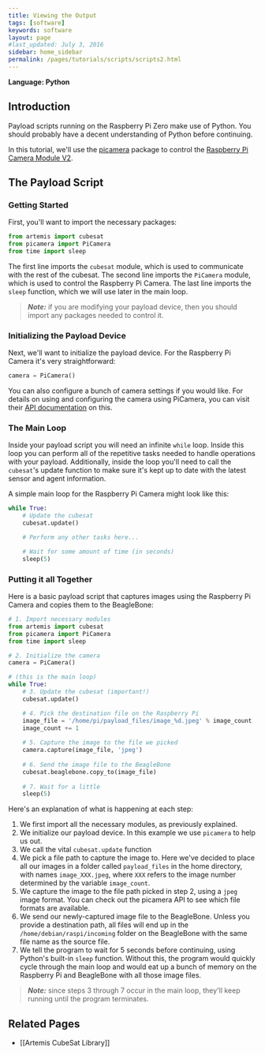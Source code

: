 ```yaml
---
title: Viewing the Output
tags: [software]
keywords: software
layout: page
#last_updated: July 3, 2016
sidebar: home_sidebar
permalink: /pages/tutorials/scripts/scripts2.html
---
```


**Language: Python**


## Introduction <a name="introduction"></a>

Payload scripts running on the Raspberry Pi Zero make use of Python. You should probably have a decent understanding of Python before continuing.

In this tutorial, we'll use the [picamera](https://picamera.readthedocs.io/en/release-1.13/) package to control the [Raspberry Pi Camera Module V2](https://www.raspberrypi.org/documentation/hardware/camera/).

## The Payload Script

### Getting Started <a name="getting_started"></a>
First, you'll want to import the necessary packages:

```python
from artemis import cubesat
from picamera import PiCamera
from time import sleep
```
The first line imports the `cubesat` module, which is used to communicate with the rest of the cubesat. The second line imports the `PiCamera` module, which is used to control the Raspberry Pi Camera. The last line imports the `sleep` function, which we will use later in the main loop.

> **_Note:_** if you are modifying your payload device, then you should import any packages needed to control it.

### Initializing the Payload Device <a name="initializing_the_payload_device"></a>

Next, we'll want to initialize the payload device. For the Raspberry Pi Camera it's very straightforward:

```python
camera = PiCamera()
```

You can also configure a bunch of camera settings if you would like. For details on using and configuring the camera using PiCamera, you can visit their [API documentation](https://picamera.readthedocs.io/en/release-1.13/api_camera.html) on this.

### The Main Loop <a name="the_main_loop"></a>
Inside your payload script you will need an infinite `while` loop. Inside this loop you can perform all of the repetitive tasks needed to handle operations with your payload. Additionally, inside the loop you'll need to call the `cubesat`'s update function to make sure it's kept up to date with the latest sensor and agent information.

A simple main loop for the Raspberry Pi Camera might look like this:

```python
while True:
    # Update the cubesat
    cubesat.update()

    # Perform any other tasks here...

    # Wait for some amount of time (in seconds)
    sleep(5)
```

### Putting it all Together <a name="putting_it_all_together"></a>

Here is a basic payload script that captures images using the Raspberry Pi Camera and copies them to the BeagleBone:

```python
# 1. Import necessary modules
from artemis import cubesat
from picamera import PiCamera
from time import sleep

# 2. Initialize the camera
camera = PiCamera()

# (this is the main loop)
while True:
    # 3. Update the cubesat (important!)
    cubesat.update()

    # 4. Pick the destination file on the Raspberry Pi
    image_file = '/home/pi/payload_files/image_%d.jpeg' % image_count
    image_count += 1
    
    # 5. Capture the image to the file we picked
    camera.capture(image_file, 'jpeg')
    
    # 6. Send the image file to the BeagleBone
    cubesat.beaglebone.copy_to(image_file)
    
    # 7. Wait for a little
    sleep(5)
```

Here's an explanation of what is happening at each step:

1. We first import all the necessary modules, as previously explained.
2. We initialize our payload device. In this example we use `picamera` to help us out.
3. We call the vital `cubesat.update` function
4. We pick a file path to capture the image to. Here we've decided to place all our images in a folder called `payload_files` in the home directory, with names `image_XXX.jpeg`, where `XXX` refers to the image number determined by the variable `image_count`.
5. We capture the image to the file path picked in step 2, using a `jpeg` image format. You can check out the picamera API to see which file formats are available.
6. We send our newly-captured image file to the BeagleBone. Unless you provide a destination path, all files will end up in the `/home/debian/raspi/incoming` folder on the BeagleBone with the same file name as the source file.
7. We tell the program to wait for 5 seconds before continuing, using Python's built-in `sleep` function. Without this, the program would quickly cycle through the main loop and would eat up a bunch of memory on the Raspberry Pi and BeagleBone with all those image files.

> **_Note:_** since steps 3 through 7 occur in the main loop, they'll keep running until the program terminates.

## Related Pages <a name="related_pages"></a>
* [[Artemis CubeSat Library]]
